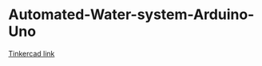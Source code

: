 # Automated-Water-system-Arduino-Uno
[Tinkercad link](https://www.tinkercad.com/things/eL2REyEeVkx-surprising-blorr/editel)
